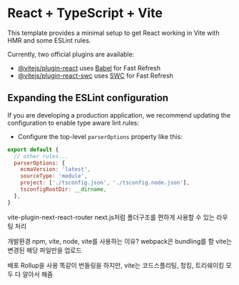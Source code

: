 # React + TypeScript + Vite

This template provides a minimal setup to get React working in Vite with HMR and some ESLint rules.

Currently, two official plugins are available:

- [@vitejs/plugin-react](https://github.com/vitejs/vite-plugin-react/blob/main/packages/plugin-react/README.md) uses [Babel](https://babeljs.io/) for Fast Refresh
- [@vitejs/plugin-react-swc](https://github.com/vitejs/vite-plugin-react-swc) uses [SWC](https://swc.rs/) for Fast Refresh

## Expanding the ESLint configuration

If you are developing a production application, we recommend updating the configuration to enable type aware lint rules:

- Configure the top-level `parserOptions` property like this:

```js
export default {
  // other rules...
  parserOptions: {
    ecmaVersion: 'latest',
    sourceType: 'module',
    project: ['./tsconfig.json', './tsconfig.node.json'],
    tsconfigRootDir: __dirname,
  },
}
```

vite-plugin-next-react-router
next.js처럼 폴더구조를 편하게 사용할 수 있는 라우팅 처리

개발환경
npm, vite, node,
vite를 사용하는 이유?
webpack은 bundling를 함
vite는 변경된 해당 파일만을 업로드

배포 Rollup을 사용
똑같이 번들링을 하지만, vite는 코드스플리팅, 청킹, 트리쉐이킹 모두 다 알아서 해줌





<!-- 
cart: 상품 목록/ 수량 
input요소 등
 -->